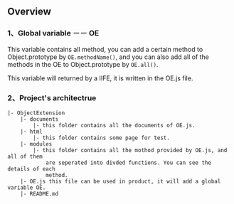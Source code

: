 ## Overview

### 1、Global variable －－ OE

This variable contains all method, you can add a certain method to Object.prototype by ```OE.methodName()```, and you can also add all of the methods in the OE to Object.prototype by ```OE.all()```.

This variable will returned by a IIFE, it is written in the OE.js file.

### 2、Project's architectrue

```architecture
|- ObjectExtension
	|- documents
		|- this folder contains all the documents of OE.js.
	|- html
		|- this folder contains some page for test.
	|- modules
		|- this folder contains all the mothod provided by OE.js, and all of them
			are seperated into divded functions. You can see the details of each
			method.
	|- OE.js this file can be used in product, it will add a global variable OE.
	|- README.md